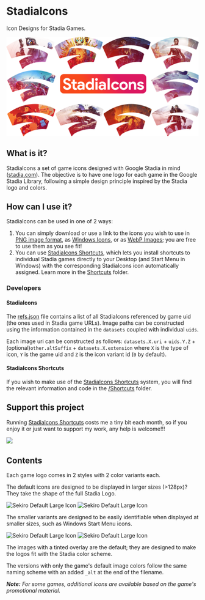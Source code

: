 # StadiaIcons
Icon Designs for Stadia Games.

![StadiaIcons header image](Header.png)

## What is it?
StadiaIcons a set of game icons designed with Google Stadia in mind ([stadia.com](https://stadia.com)). The objective is to have one logo for each game in the Google Stadia Library, following a simple design principle inspired by the Stadia logo and colors.

## How can I use it?
StadiaIcons can be used in one of 2 ways:
1. You can simply download or use a link to the icons you wish to use in [PNG image format](/Images), as [Windows Icons](/Icons), or as [WebP Images](/WebP); you are free to use them as you see fit!
2. You can use [StadiaIcons Shortcuts](https://stadiaicons.web.app/), which lets you install shortcuts to individual Stadia games directly to your Desktop (and Start Menu in Windows) with the corresponding StadiaIcons icon automatically assigned. Learn more in the [Shortcuts](/Shortcuts) folder.

### Developers
#### StadiaIcons
The [refs.json](refs.json) file contains a list of all StadiaIcons referenced by game uid (the ones used in Stadia game URLs). Image paths can be constructed using the information contained in the `datasets` coupled with individual `uids`.

Each image uri can be constructed as follows: `datasets.X.uri` + `uids.Y.Z` + (optional)`other.altSuffix` + `datasets.X.extension` where `X` is the type of icon, `Y` is the game uid and `Z` is the icon variant id (`0` by default).

#### StadiaIcons Shortcuts
If you wish to make use of the [StadiaIcons Shortcuts](https://stadiaicons.web.app/) system, you will find the relevant information and code in the [/Shortcuts](/Shortcuts) folder.

## Support this project
Running [StadiaIcons Shortcuts](https://stadiaicons.web.app/) costs me a tiny bit each month, so if you enjoy it or just want to support my work, any help is welcome!!!

<a href="https://www.buymeacoffee.com/EricLowry"><img src="https://img.buymeacoffee.com/button-api/?text=Buy me a croissant&emoji=🥐&slug=EricLowry&button_colour=d12947&font_colour=ffffff&font_family=Lato&outline_colour=ffffff&coffee_colour=FFDD00"></a>

## Contents
Each game logo comes in 2 styles with 2 color variants each.

The default icons are designed to be displayed in larger sizes (>128px)? They take the shape of the full Stadia Logo.

![Sekiro Default Large Icon](/Images/192/Sekiro%20–%20Shadows%20Die%20Twice.png) ![Sekiro Default Large Icon](/Images/192/Sekiro%20–%20Shadows%20Die%20Twice_alt.png)

The smaller variants are designed to be easily identifiable when displayed at smaller sizes, such as Windows Start Menu icons.

![Sekiro Default Large Icon](/Images/128/Sekiro%20–%20Shadows%20Die%20Twice.png) ![Sekiro Default Large Icon](/Images/128/Sekiro%20–%20Shadows%20Die%20Twice_alt.png)

The images with a tinted overlay are the default; they are designed to make the logos fit with the Stadia color scheme.

The versions with only the game's default image colors follow the same naming scheme with an added `_alt` at the end of the filename.

***Note:** For some games, additional icons are available based on the game's promotional material.*
